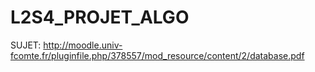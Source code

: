 # L2S4_PROJET_ALGO
SUJET: http://moodle.univ-fcomte.fr/pluginfile.php/378557/mod_resource/content/2/database.pdf
